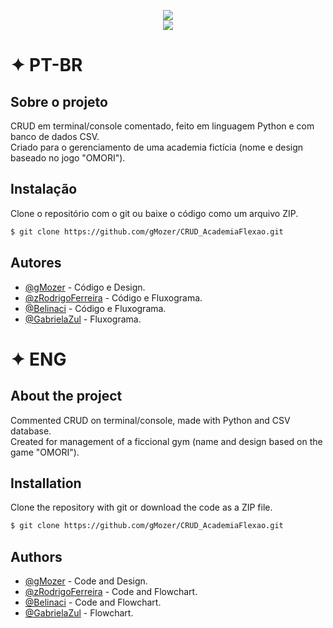 <p align = "center">
   <img src="https://i.imgur.com/xQ1Cb1s.png"><br>
   <img src="https://i.imgur.com/jKN4XTa.gif">
<p>

# ✦ PT-BR

## Sobre o projeto

CRUD em terminal/console comentado, feito em linguagem Python e com banco de dados CSV. <br>Criado para o gerenciamento de uma academia fictícia (nome e design baseado no jogo "OMORI").

## Instalação

Clone o repositório com o git ou baixe o código como um arquivo ZIP.

```bash
$ git clone https://github.com/gMozer/CRUD_AcademiaFlexao.git
```
    
## Autores

- [@gMozer](https://www.github.com/gMozer) - Código e Design.
- [@zRodrigoFerreira](https://github.com/zRodrigoFerreira) - Código e Fluxograma.
- [@Belinaci](https://github.com/Belinaci) - Código e Fluxograma.
- [@GabrielaZul](https://github.com/GabrielaZul) - Fluxograma.

# ✦ ENG
## About the project

Commented CRUD on terminal/console, made with Python and CSV database. <br>Created for management of a ficcional gym (name and design based on the game "OMORI").

## Installation
 
Clone the repository with git or download the code as a ZIP file.
```bash
$ git clone https://github.com/gMozer/CRUD_AcademiaFlexao.git
```
    
## Authors

- [@gMozer](https://www.github.com/gMozer) - Code and Design.
- [@zRodrigoFerreira](https://github.com/zRodrigoFerreira) - Code and Flowchart.
- [@Belinaci](https://github.com/Belinaci) - Code and Flowchart.
- [@GabrielaZul](https://github.com/GabrielaZul) - Flowchart.


